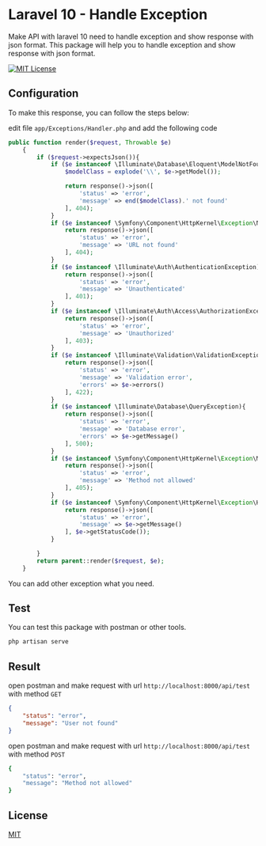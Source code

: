 
# Laravel 10 - Handle Exception

Make API with laravel 10 need to handle exception and show response with json format. This package will help you to handle exception and show response with json format.





[![MIT License](https://img.shields.io/badge/License-MIT-green.svg)](https://choosealicense.com/licenses/mit/)

## Configuration

To make this response, you can follow the steps below:

edit file `app/Exceptions/Handler.php` and add the following code

```php
public function render($request, Throwable $e)
    {
        if ($request->expectsJson()){
            if ($e instanceof \Illuminate\Database\Eloquent\ModelNotFoundException){
                $modelClass = explode('\\', $e->getModel());

                return response()->json([
                    'status' => 'error',
                    'message' => end($modelClass).' not found'
                ], 404);
            }
            if ($e instanceof \Symfony\Component\HttpKernel\Exception\NotFoundHttpException){
                return response()->json([
                    'status' => 'error',
                    'message' => 'URL not found'
                ], 404);
            }
            if ($e instanceof \Illuminate\Auth\AuthenticationException){
                return response()->json([
                    'status' => 'error',
                    'message' => 'Unauthenticated'
                ], 401);
            }
            if ($e instanceof \Illuminate\Auth\Access\AuthorizationException){
                return response()->json([
                    'status' => 'error',
                    'message' => 'Unauthorized'
                ], 403);
            }
            if ($e instanceof \Illuminate\Validation\ValidationException){
                return response()->json([
                    'status' => 'error',
                    'message' => 'Validation error',
                    'errors' => $e->errors()
                ], 422);
            }
            if ($e instanceof \Illuminate\Database\QueryException){
                return response()->json([
                    'status' => 'error',
                    'message' => 'Database error',
                    'errors' => $e->getMessage()
                ], 500);
            }
            if ($e instanceof \Symfony\Component\HttpKernel\Exception\MethodNotAllowedHttpException){
                return response()->json([
                    'status' => 'error',
                    'message' => 'Method not allowed'
                ], 405);
            }
            if ($e instanceof \Symfony\Component\HttpKernel\Exception\HttpException){
                return response()->json([
                    'status' => 'error',
                    'message' => $e->getMessage()
                ], $e->getStatusCode());
            }

        }
        return parent::render($request, $e);
    }
```

You can add other exception what you need.

## Test
You can test this package with postman or other tools.

```bash
php artisan serve
```

## Result

open postman and make request with url `http://localhost:8000/api/test` with method `GET`
```json
{
    "status": "error",
    "message": "User not found"
}
```

open postman and make request with url `http://localhost:8000/api/test` with method `POST`
```bash
{
    "status": "error",
    "message": "Method not allowed"
}
```

## License

[MIT](https://choosealicense.com/licenses/mit/)

